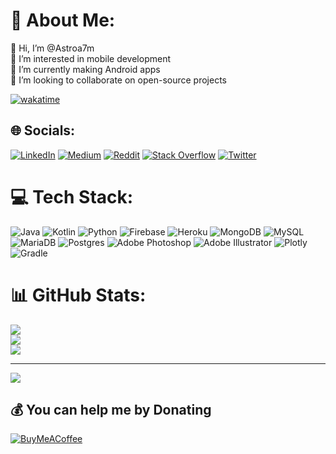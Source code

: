 
# 💫 About Me:
👋 Hi, I’m @Astroa7m<br>👀 I’m interested in mobile development<br>🌱 I’m currently making Android apps<br>💞️ I’m looking to collaborate on open-source projects

[![wakatime](https://wakatime.com/badge/user/d6f80ccc-d2df-42d4-ae7f-61c0bd91b49a.svg?style=social)](https://wakatime.com/@d6f80ccc-d2df-42d4-ae7f-61c0bd91b49a)

## 🌐 Socials:
[![LinkedIn](https://img.shields.io/badge/LinkedIn-%230077B5.svg?logo=linkedin&logoColor=white)](https://linkedin.com/in/astroa7m) [![Medium](https://img.shields.io/badge/Medium-12100E?logo=medium&logoColor=white)](https://medium.com/@astroa7m) [![Reddit](https://img.shields.io/badge/Reddit-%23FF4500.svg?logo=Reddit&logoColor=white)](https://reddit.com/user/astroa7m) [![Stack Overflow](https://img.shields.io/badge/-Stackoverflow-FE7A16?logo=stack-overflow&logoColor=white)](https://stackoverflow.com/users/16059091) [![Twitter](https://img.shields.io/badge/Twitter-%231DA1F2.svg?logo=Twitter&logoColor=white)](https://twitter.com/astroa7m) 

# 💻 Tech Stack:
![Java](https://img.shields.io/badge/java-%23ED8B00.svg?style=plastic&logo=java&logoColor=white) ![Kotlin](https://img.shields.io/badge/kotlin-%230095D5.svg?style=plastic&logo=kotlin&logoColor=white) ![Python](https://img.shields.io/badge/python-3670A0?style=plastic&logo=python&logoColor=ffdd54) ![Firebase](https://img.shields.io/badge/firebase-%23039BE5.svg?style=plastic&logo=firebase) ![Heroku](https://img.shields.io/badge/heroku-%23430098.svg?style=plastic&logo=heroku&logoColor=white) ![MongoDB](https://img.shields.io/badge/MongoDB-%234ea94b.svg?style=plastic&logo=mongodb&logoColor=white) ![MySQL](https://img.shields.io/badge/mysql-%2300f.svg?style=plastic&logo=mysql&logoColor=white) ![MariaDB](https://img.shields.io/badge/MariaDB-003545?style=plastic&logo=mariadb&logoColor=white) ![Postgres](https://img.shields.io/badge/postgres-%23316192.svg?style=plastic&logo=postgresql&logoColor=white) ![Adobe Photoshop](https://img.shields.io/badge/adobephotoshop-%2331A8FF.svg?style=plastic&logo=adobephotoshop&logoColor=white) ![Adobe Illustrator](https://img.shields.io/badge/adobeillustrator-%23FF9A00.svg?style=plastic&logo=adobeillustrator&logoColor=white) ![Plotly](https://img.shields.io/badge/Plotly-%233F4F75.svg?style=plastic&logo=plotly&logoColor=white) ![Gradle](https://img.shields.io/badge/Gradle-02303A.svg?style=plastic&logo=Gradle&logoColor=white)
# 📊 GitHub Stats:
![](https://github-readme-stats.vercel.app/api?username=astroa7m&theme=tokyonight&hide_border=false&include_all_commits=false&count_private=false)<br/>
![](https://github-readme-streak-stats.herokuapp.com/?user=astroa7m&theme=tokyonight&hide_border=false)<br/>
![](https://github-readme-stats.vercel.app/api/top-langs/?username=astroa7m&theme=tokyonight&hide_border=false&include_all_commits=false&count_private=false&layout=compact)

---
[![](https://visitcount.itsvg.in/api?id=astroa7m&icon=0&color=0)](https://visitcount.itsvg.in)

  ## 💰 You can help me by Donating
  [![BuyMeACoffee](https://img.shields.io/badge/Buy%20Me%20a%20Coffee-ffdd00?style=for-the-badge&logo=buy-me-a-coffee&logoColor=black)](https://buymeacoffee.com/astroscoding) 

  <!-- Proudly created with GPRM ( https://gprm.itsvg.in ) -->
